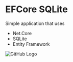 # EFCore SQLite
Simple application that uses 
* Net.Core
* SQLite
* Entity Framework

![GitHub Logo](https://user-images.githubusercontent.com/72302395/101225847-43c8dc80-369b-11eb-86b0-ded66d97fcd9.png)
